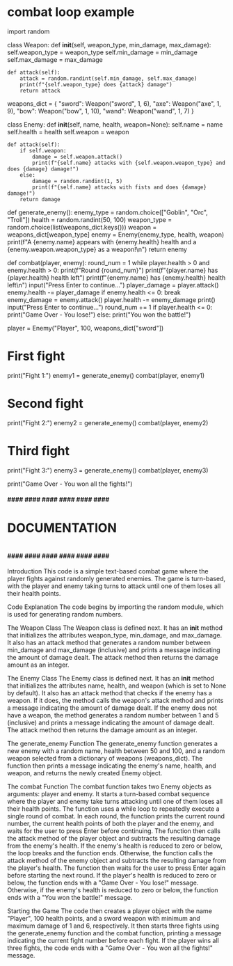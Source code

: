 # combat loop example

import random

class Weapon:
    def __init__(self, weapon_type, min_damage, max_damage):
        self.weapon_type = weapon_type
        self.min_damage = min_damage
        self.max_damage = max_damage

    def attack(self):
        attack = random.randint(self.min_damage, self.max_damage)
        print(f"{self.weapon_type} does {attack} damage")
        return attack


weapons_dict = {
    "sword": Weapon("sword", 1, 6),
    "axe": Weapon("axe", 1, 9),
    "bow": Weapon("bow", 1, 10),
    "wand": Weapon("wand", 1, 7)
}


class Enemy:
    def __init__(self, name, health, weapon=None):
        self.name = name
        self.health = health
        self.weapon = weapon

    def attack(self):
        if self.weapon:
            damage = self.weapon.attack()
            print(f"{self.name} attacks with {self.weapon.weapon_type} and does {damage} damage!")
        else:
            damage = random.randint(1, 5)
            print(f"{self.name} attacks with fists and does {damage} damage!")
        return damage


def generate_enemy():
    enemy_type = random.choice(["Goblin", "Orc", "Troll"])
    health = random.randint(50, 100)
    weapon_type = random.choice(list(weapons_dict.keys()))
    weapon = weapons_dict[weapon_type]
    enemy = Enemy(enemy_type, health, weapon)
    print(f"A {enemy.name} appears with {enemy.health} health and a {enemy.weapon.weapon_type} as a weapon!\n")
    return enemy


def combat(player, enemy):
    round_num = 1
    while player.health > 0 and enemy.health > 0:
        print(f"Round {round_num}")
        print(f"{player.name} has {player.health} health left")
        print(f"{enemy.name} has {enemy.health} health left\n")
        input("Press Enter to continue...")
        player_damage = player.attack()
        enemy.health -= player_damage
        if enemy.health <= 0:
            break
        enemy_damage = enemy.attack()
        player.health -= enemy_damage
        print()
        input("Press Enter to continue...")
        round_num += 1
    if player.health <= 0:
        print("Game Over - You lose!")
    else:
        print("You won the battle!")


player = Enemy("Player", 100, weapons_dict["sword"])

# First fight
print("Fight 1:")
enemy1 = generate_enemy()
combat(player, enemy1)

# Second fight
print("Fight 2:")
enemy2 = generate_enemy()
combat(player, enemy2)

# Third fight
print("Fight 3:")
enemy3 = generate_enemy()
combat(player, enemy3)

print("Game Over - You won all the fights!") 


#### #### #### #### #### #### #### ####
#                                     #
#            DOCUMENTATION            #
#                                     #
#### #### #### #### #### #### #### ####


Introduction
This code is a simple text-based combat game where the player fights against randomly generated enemies. The game is turn-based, with the player and enemy taking turns to attack until one of them loses all their health points.

Code Explanation
The code begins by importing the random module, which is used for generating random numbers.

The Weapon Class
The Weapon class is defined next. It has an __init__ method that initializes the attributes weapon_type, min_damage, and max_damage. It also has an attack method that generates a random number between min_damage and max_damage (inclusive) and prints a message indicating the amount of damage dealt. The attack method then returns the damage amount as an integer.

The Enemy Class
The Enemy class is defined next. It has an __init__ method that initializes the attributes name, health, and weapon (which is set to None by default). It also has an attack method that checks if the enemy has a weapon. If it does, the method calls the weapon's attack method and prints a message indicating the amount of damage dealt. If the enemy does not have a weapon, the method generates a random number between 1 and 5 (inclusive) and prints a message indicating the amount of damage dealt. The attack method then returns the damage amount as an integer.

The generate_enemy Function
The generate_enemy function generates a new enemy with a random name, health between 50 and 100, and a random weapon selected from a dictionary of weapons (weapons_dict). The function then prints a message indicating the enemy's name, health, and weapon, and returns the newly created Enemy object.

The combat Function
The combat function takes two Enemy objects as arguments: player and enemy. It starts a turn-based combat sequence where the player and enemy take turns attacking until one of them loses all their health points. The function uses a while loop to repeatedly execute a single round of combat. In each round, the function prints the current round number, the current health points of both the player and the enemy, and waits for the user to press Enter before continuing. The function then calls the attack method of the player object and subtracts the resulting damage from the enemy's health. If the enemy's health is reduced to zero or below, the loop breaks and the function ends. Otherwise, the function calls the attack method of the enemy object and subtracts the resulting damage from the player's health. The function then waits for the user to press Enter again before starting the next round. If the player's health is reduced to zero or below, the function ends with a "Game Over - You lose!" message. Otherwise, if the enemy's health is reduced to zero or below, the function ends with a "You won the battle!" message.

Starting the Game
The code then creates a player object with the name "Player", 100 health points, and a sword weapon with minimum and maximum damage of 1 and 6, respectively. It then starts three fights using the generate_enemy function and the combat function, printing a message indicating the current fight number before each fight. If the player wins all three fights, the code ends with a "Game Over - You won all the fights!" message.